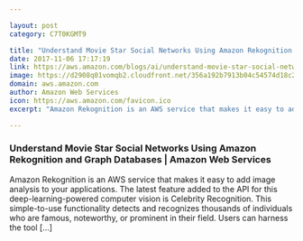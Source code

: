 ```yaml
---

layout: post
category: C7T0KGMT9

title: "Understand Movie Star Social Networks Using Amazon Rekognition and Graph Databases | Amazon Web Services"
date: 2017-11-06 17:17:19
link: https://aws.amazon.com/blogs/ai/understand-movie-star-social-networks-using-amazon-rekognition-and-graph-databases/
image: https://d2908q01vomqb2.cloudfront.net/356a192b7913b04c54574d18c28d46e6395428ab/2017/06/23/6288c174-a286-4b65-9b3b-6199bfdaa1e0.png
domain: aws.amazon.com
author: Amazon Web Services
icon: https://aws.amazon.com/favicon.ico
excerpt: "Amazon Rekognition is an AWS service that makes it easy to add image analysis to your applications. The latest feature added to the API for this deep-learning-powered computer vision is Celebrity Recognition. This simple-to-use functionality detects and recognizes thousands of individuals who are famous, noteworthy, or prominent in their field. Users can harness the tool […]"

---
```


### Understand Movie Star Social Networks Using Amazon Rekognition and Graph Databases | Amazon Web Services

Amazon Rekognition is an AWS service that makes it easy to add image analysis to your applications. The latest feature added to the API for this deep-learning-powered computer vision is Celebrity Recognition. This simple-to-use functionality detects and recognizes thousands of individuals who are famous, noteworthy, or prominent in their field. Users can harness the tool […]
